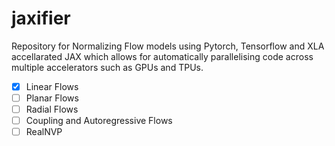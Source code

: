 # jaxifier
Repository for Normalizing Flow models using Pytorch, Tensorflow and XLA accellarated JAX
which allows for automatically parallelising code across multiple accelerators such as GPUs and TPUs.

- [x] Linear Flows
- [ ] Planar Flows
- [ ] Radial Flows
- [ ] Coupling and Autoregressive Flows
- [ ] RealNVP
